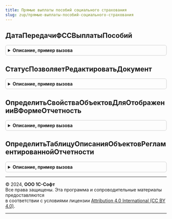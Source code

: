 ```yaml
---
title: Прямые выплаты пособий социального страхования
slug: zup/прямые-выплаты-пособий-социального-страхования
---
```



## ДатаПередачиФССВыплатыПособий
<details style="margin: 1em 0; padding: 0.5em; border: 1px solid #ccc; border-radius: 6px;">

<summary style="font-weight: bold; cursor: pointer;">Описание, пример вызова</summary>

```bsl

// Возвращает дату передачи выплаты пособий в ФСС.
//
// Параметры:
//  Организация - СправочникСсылка.Организации.
//
// Возвращаемое значение:
//	Дата
//
Функция ДатаПередачиФССВыплатыПособий(Организация) Экспорт
```

Пример вызова
```bsl
Результат = ПрямыеВыплатыПособийСоциальногоСтрахования.ДатаПередачиФССВыплатыПособий(Организация) 
```
</details>

## СтатусПозволяетРедактироватьДокумент
<details style="margin: 1em 0; padding: 0.5em; border: 1px solid #ccc; border-radius: 6px;">

<summary style="font-weight: bold; cursor: pointer;">Описание, пример вызова</summary>

```bsl

// Определяет по статусу является ли объект редактируемым или нет
//
// Параметры
//  Статус - Перечисления.СтатусыЗаявленийИРеестровНаВыплатуПособий.
//
// Возвращаемое значение:
//    Булево - истина, если статус позволяет редактировать документ.
//
Функция СтатусПозволяетРедактироватьДокумент(Статус) Экспорт
```

Пример вызова
```bsl
Результат = ПрямыеВыплатыПособийСоциальногоСтрахования.СтатусПозволяетРедактироватьДокумент(Статус) 
```
</details>

## ОпределитьСвойстваОбъектовДляОтображенииВФормеОтчетность
<details style="margin: 1em 0; padding: 0.5em; border: 1px solid #ccc; border-radius: 6px;">

<summary style="font-weight: bold; cursor: pointer;">Описание, пример вызова</summary>

```bsl

// Процедура переопределяет свойства объекта, с которыми он будет отображен в форме Отчетность
// Параметры:
//  СвойстваОбъектов  - ТаблицаЗначений - (см. РегламентированнаяОтчетностьПереопределяемый.ОпределитьСвойстваОбъектовДляОтображенииВФормеОтчетность).
//
Процедура ОпределитьСвойстваОбъектовДляОтображенииВФормеОтчетность(СвойстваОбъектов) Экспорт
```

Пример вызова
```bsl
ПрямыеВыплатыПособийСоциальногоСтрахования.ОпределитьСвойстваОбъектовДляОтображенииВФормеОтчетность(СвойстваОбъектов) 
```
</details>

## ОпределитьТаблицуОписанияОбъектовРегламентированнойОтчетности
<details style="margin: 1em 0; padding: 0.5em; border: 1px solid #ccc; border-radius: 6px;">

<summary style="font-weight: bold; cursor: pointer;">Описание, пример вызова</summary>

```bsl

// Определяет свойства, касающиеся общих свойств объектов конфигураций-потребителей для отображения в форме Отчетность
// и возможности создания новый объектов из формы Отчетность.
//
// Параметры:
//  ТаблицаОписания  - ТаблицаЗначений -  (см. РегламентированнаяОтчетностьПереопределяемый.ОпределитьТаблицуОписанияОбъектовРегламентированнойОтчетности).
//
Процедура ОпределитьТаблицуОписанияОбъектовРегламентированнойОтчетности(ТаблицаОписания) Экспорт
```

Пример вызова
```bsl
ПрямыеВыплатыПособийСоциальногоСтрахования.ОпределитьТаблицуОписанияОбъектовРегламентированнойОтчетности(ТаблицаОписания) 
```
</details>

---

© 2024, **ООО 1С-Софт**  
Все права защищены. Эта программа и сопроводительные материалы предоставляются  
в соответствии с условиями лицензии [Attribution 4.0 International (CC BY 4.0)](https://creativecommons.org/licenses/by/4.0/legalcode).

---
